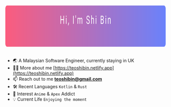 <!--
**teoshibin/teoshibin** is a ✨ _special_ ✨ repository because its `README.md` (this file) appears on your GitHub profile.

Here are some ideas to get you started:

- 🔭 I’m currently working on ...
- 🌱 I’m currently learning ...
- 👯 I’m looking to collaborate on ...
- 🤔 I’m looking for help with ...
- 💬 Ask me about ...
- 📫 How to reach me: ...
- 😄 Pronouns: ...
- ⚡ Fun fact: ...
-->
<div align="left">
  <br>
    <img src="header.svg" width="900" height="130">
  <br>
</div>
<!--
<a href="#" target="_blank">
  <img
    width="150"
    align="right"
    src="https://github.com/teoshibin/teoshibin/blob/main/devcard.svg"
  />
</a>
-->
<br>

- 🌏 A Malaysian Software Engineer, currently staying in UK
- 👨‍💻 More about me [https://teoshibin.netlify.app](https://teoshibin.netlify.app)
- 📫 Reach out to me **teoshibin@gmail.com**
- 🛠️ Recent Languages `Kotlin` & `Rust`
- 🌱 Interest `Anime` & `Apex` Addict
- 💡 Current Life `Enjoying the moment`
